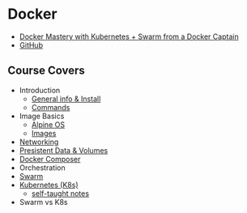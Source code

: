 # Docker 

* [Docker Mastery with Kubernetes + Swarm from a Docker Captain](https://www.udemy.com/course/docker-mastery/) 
* [GitHub](https://github.com/BretFisher/udemy-docker-mastery)

## Course Covers
* Introduction
  * [General info & Install](Docker/intro.md) 
  * [Commands](Docker/commands.md) 
* Image Basics
  * [Alpine OS](Docker/alpine.md) 
  * [Images](Docker/images.md) 
* [Networking](Docker/networking.md)
* [Presistent Data & Volumes](Docker/persistent_data.md)
* [Docker Composer](Docker/docker-compose.md)
* Orchestration
* [Swarm](Swarm/)
* [Kubernetes (K8s)](Kubernetes/)
  * [self-taught notes](../Kubernetes)
* Swarm vs K8s
